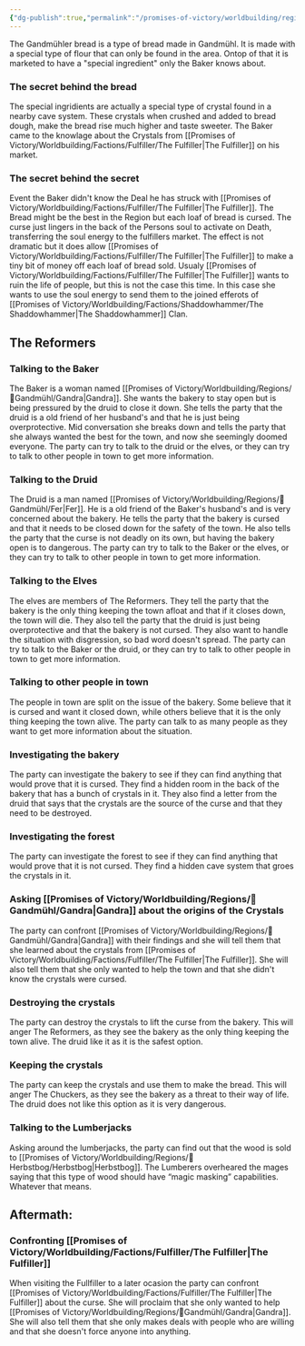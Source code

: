 ```yaml
---
{"dg-publish":true,"permalink":"/promises-of-victory/worldbuilding/regions/gandmuehl/gandmuehl-bread-plot/","title":"Gandmühl Bread Plot","noteIcon":"Plot","created":"","updated":""}
---
```



The Gandmühler bread is a type of bread made in Gandmühl. It is made with a special type of flour that can only be found in the area. Ontop of that it is marketed to have a "special ingredient" only the Baker knows about.

### The secret behind the bread

The special ingridients are actually a special type of crystal found in a nearby cave system. These crystals when crushed and added to bread dough, make the bread rise much higher and taste sweeter. The Baker came to the knowlage about the Crystals from [[Promises of Victory/Worldbuilding/Factions/Fulfiller/The Fulfiller\|The Fulfiller]] on his market.

### The secret behind the secret

Event the Baker didn't know the Deal he has struck with [[Promises of Victory/Worldbuilding/Factions/Fulfiller/The Fulfiller\|The Fulfiller]]. The Bread might be the best in the Region but each loaf of bread is cursed. The curse just lingers in the back of the Persons soul to activate on Death, transferring the soul energy to the fulfillers market. The effect is not dramatic but it does allow [[Promises of Victory/Worldbuilding/Factions/Fulfiller/The Fulfiller\|The Fulfiller]] to make a tiny bit of money off each loaf of bread sold.
Usualy [[Promises of Victory/Worldbuilding/Factions/Fulfiller/The Fulfiller\|The Fulfiller]] wants to ruin the life of people, but this is not the case this time. In this case she wants to use the soul energy to send them to the joined efferots of [[Promises of Victory/Worldbuilding/Factions/Shaddowhammer/The Shaddowhammer\|The Shaddowhammer]] Clan.


## The Reformers

### Talking to the Baker

The Baker is a woman named [[Promises of Victory/Worldbuilding/Regions/🏰Gandmühl/Gandra\|Gandra]]. She wants the bakery to stay open but is being pressured by the druid to close it down. She tells the party that the druid is a old friend of her husband's and that he is just being overprotective. Mid conversation she breaks down and tells the party that she always wanted the best for the town, and now she seemingly doomed everyone.
The party can try to talk to the druid or the elves, or they can try to talk to other people in town to get more information.

### Talking to the Druid

The Druid is a man named [[Promises of Victory/Worldbuilding/Regions/🏰Gandmühl/Fer\|Fer]]. He is a old friend of the Baker's husband's and is very concerned about the bakery. He tells the party that the bakery is cursed and that it needs to be closed down for the safety of the town. He also tells the party that the curse is not deadly on its own, but having the bakery open is to dangerous.
The party can try to talk to the Baker or the elves, or they can try to talk to other people in town to get more information.

### Talking to the Elves

The elves are members of The Reformers. They tell the party that the bakery is the only thing keeping the town afloat and that if it closes down, the town will die. They also tell the party that the druid is just being overprotective and that the bakery is not cursed. They also want to handle the situation with disgression, so bad word doesn't spread.
The party can try to talk to the Baker or the druid, or they can try to talk to other people in town to get more information.

### Talking to other people in town

The people in town are split on the issue of the bakery. Some believe that it is cursed and want it closed down, while others believe that it is the only thing keeping the town alive. The party can talk to as many people as they want to get more information about the situation.

### Investigating the bakery

The party can investigate the bakery to see if they can find anything that would prove that it is cursed. They find a hidden room in the back of the bakery that has a bunch of crystals in it. They also find a letter from the druid that says that the crystals are the source of the curse and that they need to be destroyed.

### Investigating the forest

The party can investigate the forest to see if they can find anything that would prove that it is not cursed. They find a hidden cave system that groes the crystals in it.

### Asking [[Promises of Victory/Worldbuilding/Regions/🏰Gandmühl/Gandra\|Gandra]] about the origins of the Crystals

The party can confront [[Promises of Victory/Worldbuilding/Regions/🏰Gandmühl/Gandra\|Gandra]] with their findings and she will tell them that she learned about the crystals from [[Promises of Victory/Worldbuilding/Factions/Fulfiller/The Fulfiller\|The Fulfiller]]. She will also tell them that she only wanted to help the town and that she didn't know the crystals were cursed.

### Destroying the crystals

The party can destroy the crystals to lift the curse from the bakery. This will anger The Reformers, as they see the bakery as the only thing keeping the town alive. The druid like it as it is the safest option.

### Keeping the crystals

The party can keep the crystals and use them to make the bread. This will anger The Chuckers, as they see the bakery as a threat to their way of life. The druid does not like this option as it is very dangerous.



### Talking to the Lumberjacks

Asking around the lumberjacks, the party can find out that the wood is sold to [[Promises of Victory/Worldbuilding/Regions/🏰Herbstbog/Herbstbog\|Herbstbog]]. The Lumberers overheared the mages saying that this type of wood should have “magic masking” capabilities. Whatever that means.


## Aftermath:

### Confronting [[Promises of Victory/Worldbuilding/Factions/Fulfiller/The Fulfiller\|The Fulfiller]]

When visiting the Fullfiller to a later ocasion the party can confront [[Promises of Victory/Worldbuilding/Factions/Fulfiller/The Fulfiller\|The Fulfiller]] about the curse. She will proclaim that she only wanted to help [[Promises of Victory/Worldbuilding/Regions/🏰Gandmühl/Gandra\|Gandra]]. She will also tell them that she only makes deals with people who are willing and that she doesn't force anyone into anything.  
